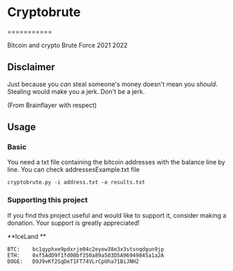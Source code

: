 # Cryptobrute
===========

Bitcoin and crypto Brute Force 2021 2022 

Disclaimer
----------
Just because you *can* steal someone's money doesn't mean you *should*.
Stealing would make you a jerk. Don't be a jerk.

(From Brainflayer with respect)

Usage
-----

### Basic
You need a txt file containing the bitcoin addresses with the balance line by line.
You can check addressesExample.txt file

`cryptobrute.py -i address.txt -o results.txt`


### Supporting this project

If you find this project useful and would like to support it, consider making a donation. Your support is greatly appreciated!

**IceLand **
```
BTC:	bc1qyphxe9pdxrje04c2eyew38e3x3stsnqdgun9jp
ETH:	0xf5AdD9f1fd00bf350a89a503D5A96949845a1a2A
DOGE:	D9J9vKf2SqDeT1FT74VLrCpUha71BiJNH2
```
